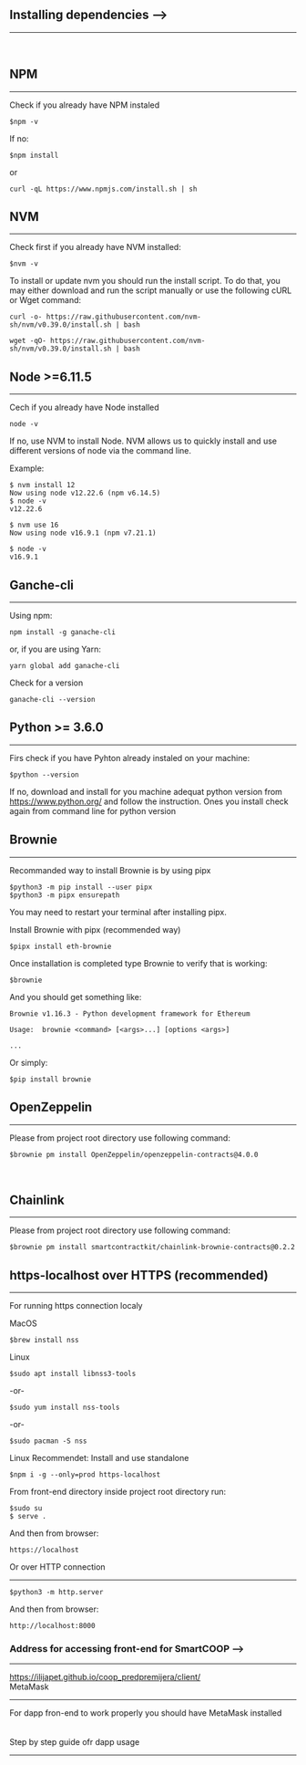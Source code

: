 ## Installing dependencies  -->
<hr>
<br>

## NPM
<hr>
Check if you already have NPM instaled 
   
    $npm -v

If no:

    $npm install

or

    curl -qL https://www.npmjs.com/install.sh | sh

## NVM
<hr>

Check first if you already have NVM installed:
    
    $nvm -v

To install or update nvm you should run the install script. To do that, you may either download and run the script manually or use the following cURL or Wget command:

    curl -o- https://raw.githubusercontent.com/nvm-sh/nvm/v0.39.0/install.sh | bash

    wget -qO- https://raw.githubusercontent.com/nvm-sh/nvm/v0.39.0/install.sh | bash

## Node >=6.11.5
<hr>
Cech if you already have Node installed
    
    node -v

If no, use NVM to install Node. NVM allows us to quickly install and use different versions of node via the command line.

Example:

    $ nvm install 12
    Now using node v12.22.6 (npm v6.14.5)
    $ node -v
    v12.22.6

    $ nvm use 16
    Now using node v16.9.1 (npm v7.21.1)

    $ node -v
    v16.9.1 

## Ganche-cli
<hr>

Using npm:

    npm install -g ganache-cli

or, if you are using Yarn:

    yarn global add ganache-cli

Check for a version

    ganache-cli --version

## Python >= 3.6.0 
<hr>
Firs check if you have Pyhton already instaled on your machine:

    $python --version

If no, download and install for you machine adequat python version from https://www.python.org/ and follow the instruction. Ones you install check again from command line for python version


## Brownie
<hr>
Recommanded way to install Brownie is by using pipx

    $python3 -m pip install --user pipx
    $python3 -m pipx ensurepath

You may need to restart your terminal after installing pipx.

Install Brownie with pipx (recommended way)

    $pipx install eth-brownie

Once installation is completed type Brownie to verify that is working:

    $brownie

And you should get something like: 

    Brownie v1.16.3 - Python development framework for Ethereum

    Usage:  brownie <command> [<args>...] [options <args>]

    ...

Or simply:

    $pip install brownie


## OpenZeppelin
<hr>
Please from project root directory use following command:

    $brownie pm install OpenZeppelin/openzeppelin-contracts@4.0.0

<br>

## Chainlink
<hr>
Please from project root directory use following command:

    $brownie pm install smartcontractkit/chainlink-brownie-contracts@0.2.2

## https-localhost over HTTPS (recommended)
<hr>
For running https connection localy

MacOS

    $brew install nss

Linux

    $sudo apt install libnss3-tools
-or-

    $sudo yum install nss-tools

-or-

    $sudo pacman -S nss

Linux
Recommendet: Install and use standalone

    $npm i -g --only=prod https-localhost

From front-end directory inside project root directory run:

    $sudo su
    $ serve .

And then from browser:

    https://localhost

Or over HTTP connection
<hr>

    $python3 -m http.server

And then from browser:

    http://localhost:8000

### Address for accessing front-end for SmartCOOP -->
<hr>

https://ilijapet.github.io/coop_predpremijera/client/
<br>
MetaMask
<hr>
For dapp fron-end to work properly you should have MetaMask installed 
<br>
<br>
<br>
Step by step guide ofr dapp usage
<hr>